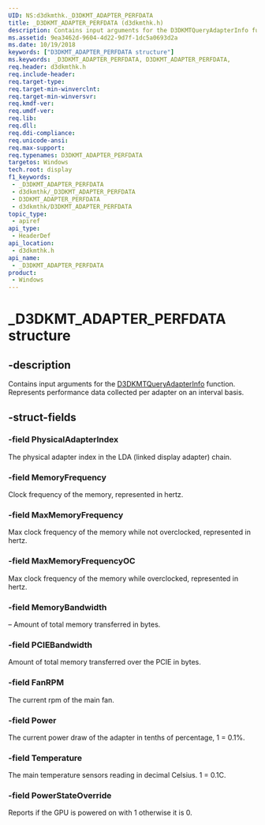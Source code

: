 ```yaml
---
UID: NS:d3dkmthk._D3DKMT_ADAPTER_PERFDATA
title: _D3DKMT_ADAPTER_PERFDATA (d3dkmthk.h)
description: Contains input arguments for the D3DKMTQueryAdapterInfo function. Represents performance data collected per adapter on an interval basis.
ms.assetid: 9ea3462d-9604-4d22-9d7f-1dc5a0693d2a
ms.date: 10/19/2018
keywords: ["D3DKMT_ADAPTER_PERFDATA structure"]
ms.keywords: _D3DKMT_ADAPTER_PERFDATA, D3DKMT_ADAPTER_PERFDATA,
req.header: d3dkmthk.h
req.include-header: 
req.target-type: 
req.target-min-winverclnt: 
req.target-min-winversvr: 
req.kmdf-ver: 
req.umdf-ver: 
req.lib: 
req.dll: 
req.ddi-compliance: 
req.unicode-ansi: 
req.max-support: 
req.typenames: D3DKMT_ADAPTER_PERFDATA
targetos: Windows
tech.root: display
f1_keywords:
 - _D3DKMT_ADAPTER_PERFDATA
 - d3dkmthk/_D3DKMT_ADAPTER_PERFDATA
 - D3DKMT_ADAPTER_PERFDATA
 - d3dkmthk/D3DKMT_ADAPTER_PERFDATA
topic_type:
 - apiref
api_type:
 - HeaderDef
api_location:
 - d3dkmthk.h
api_name:
 - _D3DKMT_ADAPTER_PERFDATA
product:
 - Windows
---
```


# _D3DKMT_ADAPTER_PERFDATA structure


## -description

Contains input arguments for the [D3DKMTQueryAdapterInfo](nf-d3dkmthk-d3dkmtqueryadapterinfo.md) function. Represents performance data collected per adapter on an interval basis.

## -struct-fields

### -field PhysicalAdapterIndex

The physical adapter index in the LDA (linked display adapter) chain.

### -field MemoryFrequency

Clock frequency of the memory, represented in hertz.

### -field MaxMemoryFrequency

Max clock frequency of the memory while not overclocked, represented in hertz.

### -field MaxMemoryFrequencyOC

Max clock frequency of the memory while overclocked, represented in hertz.

### -field MemoryBandwidth

– Amount of total memory transferred in bytes.

### -field PCIEBandwidth

Amount of total memory transferred over the PCIE in bytes.

### -field FanRPM

The current rpm of the main fan.

### -field Power

The current power draw of the adapter in tenths of percentage, 1 = 0.1%.

### -field Temperature

The main temperature sensors reading in decimal Celsius. 1 = 0.1C.

### -field PowerStateOverride

Reports if the GPU is powered on with 1 otherwise it is 0.

